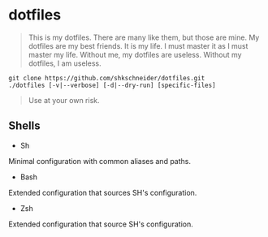 dotfiles
========

> This is my dotfiles. There are many like them, but those are mine.
> My dotfiles are my best friends. It is my life. I must master it as I must master my life.
> Without me, my dotfiles are useless. Without my dotfiles, I am useless.

```
git clone https://github.com/shkschneider/dotfiles.git
./dotfiles [-v|--verbose] [-d|--dry-run] [specific-files]
```

> Use at your own risk.

Shells
------

* Sh

Minimal configuration with common aliases and paths.

* Bash

Extended configuration that sources SH's configuration.

* Zsh

Extended configuration that source SH's configuration.
